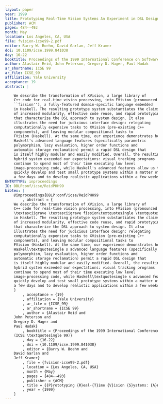 ```yaml
---
layout: paper
year: 1999
title: Prototyping Real-Time Vision Systems An Experiment in DSL Design
publisher: ACM
pages: 484--493
month: May
location: Los Angeles, CA, USA
file: fvision-icse99-2.pdf
editor: Barry W. Boehm, David Garlan, Jeff Kramer
doi: 10.1109/icse.1999.841038
day: 16-22
booktitle: Proceedings of the 1999 International Conference on Software Engineering (ICSE '99)
author: Alastair Reid, John Peterson, Gregory D. Hager, Paul Hudak
ar_shortname: ICSE 99
ar_file: ICSE_99
affiliation: Yale University
acceptance: 19
abstract: |
    
    We describe the transformation of XVision, a large library of
    C++ code for real-time vision processing, into FVision (pronounced
    ``fission''), a fully-featured domain-specific language embedded
    in Haskell. The resulting prototype system substantiates the claims
    of increased modularity, effective code reuse, and rapid prototyping
    that characterize the DSL approach to system design. It also
    illustrates the need for judicious interface design: relegating
    computationally expensive tasks to XVision (pre-existing C++
    components), and leaving modular compositional tasks to
    FVision (Haskell). At the same time, our experience demonstrates how
    Haskell's advanced language features (specifically parametric
    polymorphism, lazy evaluation, higher order functions and
    automatic storage reclamation) permit a rapid DSL design that
    is itself highly modular and easily modified. Overall, the resulting
    hybrid system exceeded our expectations: visual tracking programs
    continue to spend most of their time executing low level
    image-processing code, while Haskell's advanced features allow us to
    quickly develop and test small prototype systems within a matter of
    a few days and to develop realistic applications within a few weeks.
ENTRYTYPE: inproceedings
ID: DBLPconf/icse/ReidPHH99
bibtex: |
    @inproceedings{DBLP:conf/icse/ReidPHH99
        , abstract = {
    We describe the transformation of XVision, a large library of
    C++ code for real-time vision processing, into FVision (pronounced
    \textasciigrave \textasciigrave fission\textquotesingle \textquotesingle ), a fully-featured domain-specific language embedded
    in Haskell. The resulting prototype system substantiates the claims
    of increased modularity, effective code reuse, and rapid prototyping
    that characterize the DSL approach to system design. It also
    illustrates the need for judicious interface design: relegating
    computationally expensive tasks to XVision (pre-existing C++
    components), and leaving modular compositional tasks to
    FVision (Haskell). At the same time, our experience demonstrates how
    Haskell\textquotesingle s advanced language features (specifically parametric
    polymorphism, lazy evaluation, higher order functions and
    automatic storage reclamation) permit a rapid DSL design that
    is itself highly modular and easily modified. Overall, the resulting
    hybrid system exceeded our expectations: visual tracking programs
    continue to spend most of their time executing low level
    image-processing code, while Haskell\textquotesingle s advanced features allow us to
    quickly develop and test small prototype systems within a matter of
    a few days and to develop realistic applications within a few weeks.
    }
        , acceptance = {19}
        , affiliation = {Yale University}
        , ar_file = {ICSE_99}
        , ar_shortname = {ICSE 99}
        , author = {Alastair Reid and
    John Peterson and
    Gregory D. Hager and
    Paul Hudak}
        , booktitle = {Proceedings of the 1999 International Conference on Software Engineering
    (ICSE \textquotesingle 99)}
        , day = {16-22}
        , doi = {10.1109/icse.1999.841038}
        , editor = {Barry W. Boehm and
    David Garlan and
    Jeff Kramer}
        , file = {fvision-icse99-2.pdf}
        , location = {Los Angeles, CA, USA}
        , month = {May}
        , pages = {484--493}
        , publisher = {ACM}
        , title = {{P}rototyping {R}eal-{T}ime {V}ision {S}ystems: {A}n {E}xperiment in {D}SL {D}esign}
        , year = {1999}
    }
---
```

